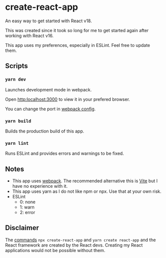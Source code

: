 # create-react-app

An easy way to get started with React v18.

This was created since it took so long for me to get started
again after working with React v16.

This app uses my preferences, especially in ESLint.
Feel free to update them.

## Scripts

### `yarn dev`

Launches development mode in webpack.

Open [http:localhost:3000](http://localhost:3000)
to view it in your prefered browser.

You can change the port in [webpack config](./webpack.config.json).

### `yarn build`

Builds the production build of this app.

### `yarn lint`

Runs ESLint and provides errors and warnings to be fixed.

## Notes

- This app uses [webpack](https://webpack.js.org/). The recommended alternative this is
[Vite](https://vitejs.dev/) but I have no experience with it.
- This app uses yarn as I do not like npm or npx.
Use that at your own risk.
- ESLint
  - 0: none
  - 1: warn
  - 2: error

## Disclaimer

The [commands](https://github.com/facebook/create-react-app) `npx create-react-app` and `yarn create react-app` and the React framework are created by the React devs. Creating my React applications would not be possible without them.